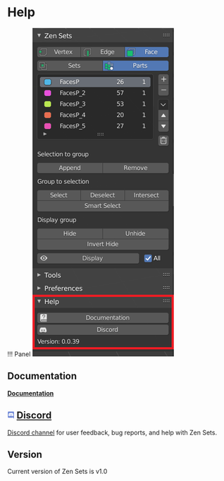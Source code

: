 # Help

!!! Panel
    ![Help](img/screen/help.png)

## Documentation

[**Documentation**](https://zen-masters.github.io/Zen-Sets/)

## ![Discord](img/icons/services/discord-16.png) [**Discord**](https://discord.gg/wGpFeME)

[Discord channel](https://discord.gg/wGpFeME) for user feedback, bug reports, and help with Zen Sets.

## Version

Current version of Zen Sets is v1.0
